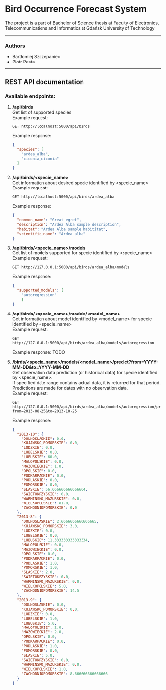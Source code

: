 # Bird Occurrence Forecast System

The project is a part of Bachelor of Science thesis at Faculty of  Electronics, Telecommunications and Informatics at Gdańsk University of Technology

---
### Authors
- Bartłomiej Szczepaniec
- Piotr Pesta
---
## REST API documentation

### Available endpoints:
1. **/api/birds**  
    Get list of supported species  
    Example request:
    ```http request
    GET http://localhost:5000/api/birds
    ```
    Example response:
    ```json
    {
      "species": [
        "ardea_alba",
        "ciconia_ciconia"
      ]
    }
    ```

2. **/api/birds/<specie_name>**  
    Get information about desired specie identified by <specie_name>   
    Example request:
    ```http request
    GET http://localhost:5000/api/birds/ardea_alba
    ```
    Example response:  
    ```json
    {
      "common_name": "Great egret",
      "description": "Ardea Alba sample description",
      "habitat": "Ardea Alba sample habititat",
      "scientific_name": "Ardea alba"
    }
    ```
3. **/api/birds/<specie_name>/models**  
    Get list of models supported for specie identified by <specie_name>  
    Example request:
    ```http request
    GET http://127.0.0.1:5000/api/birds/ardea_alba/models
    ```  
    Example response:
    ```json
    {
      "supported_models": [
        "autoregression"
        ]
    }
    ```
4. **/api/birds/<specie_name>/models/<model_name>**  
    Get information about model identified by <model_name> for specie identified by <specie_name>  
    Example request:
    ```http request
    GET http://127.0.0.1:5000/api/birds/ardea_alba/models/autoregression
    ```
    Example response: 
    TODO
5. **/birds/<specie_name>/models/<model_name>/predict?from=YYYY-MM-DD&to=YYYY-MM-DD**  
    Get observation data prediction (or historical data) for specie identified by <specie_name>.  
    If specified date range contains actual data, it is returned for that period. Predictions are made for dates with no observation data.  
    Example request:
    ```http request
    GET http://127.0.0.1:5000/api/birds/ardea_alba/models/autoregression/predict?from=2013-08-25&to=2013-10-25
    ```
    Example response:  
    ```json
    {
      "2013-10": {
        "DOLNOSLASKIE": 0.0,
        "KUJAWSKO_POMORSKIE": 0.0,
        "LODZKIE": 0.0,
        "LUBELSKIE": 0.0,
        "LUBUSKIE": 60.0,
        "MALOPOLSKIE": 0.0,
        "MAZOWIECKIE": 1.0,
        "OPOLSKIE": 0.0,
        "PODKARPACKIE": 0.0,
        "PODLASKIE": 0.0,
        "POMORSKIE": 0.0,
        "SLASKIE": 56.666666666666664,
        "SWIETOKRZYSKIE": 0.0,
        "WARMINSKO_MAZURSKIE": 0.0,
        "WIELKOPOLSKIE": 81.0,
        "ZACHODNIOPOMORSKIE": 0.0
      },
      "2013-8": {
        "DOLNOSLASKIE": 2.6666666666666665,
        "KUJAWSKO_POMORSKIE": 3.0,
        "LODZKIE": 0.0,
        "LUBELSKIE": 0.0,
        "LUBUSKIE": 11.333333333333334,
        "MALOPOLSKIE": 0.0,
        "MAZOWIECKIE": 0.0,
        "OPOLSKIE": 0.0,
        "PODKARPACKIE": 0.0,
        "PODLASKIE": 1.0,
        "POMORSKIE": 1.0,
        "SLASKIE": 2.0,
        "SWIETOKRZYSKIE": 0.0,
        "WARMINSKO_MAZURSKIE": 0.0,
        "WIELKOPOLSKIE": 5.0,
        "ZACHODNIOPOMORSKIE": 14.5
      },
      "2013-9": {
        "DOLNOSLASKIE": 0.0,
        "KUJAWSKO_POMORSKIE": 0.0,
        "LODZKIE": 0.0,
        "LUBELSKIE": 1.0,
        "LUBUSKIE": 5.0,
        "MALOPOLSKIE": 2.0,
        "MAZOWIECKIE": 2.0,
        "OPOLSKIE": 0.0,
        "PODKARPACKIE": 0.0,
        "PODLASKIE": 1.0,
        "POMORSKIE": 0.0,
        "SLASKIE": 5.0,
        "SWIETOKRZYSKIE": 0.0,
        "WARMINSKO_MAZURSKIE": 0.0,
        "WIELKOPOLSKIE": 1.0,
        "ZACHODNIOPOMORSKIE": 8.666666666666666
      }
    }
    ```
